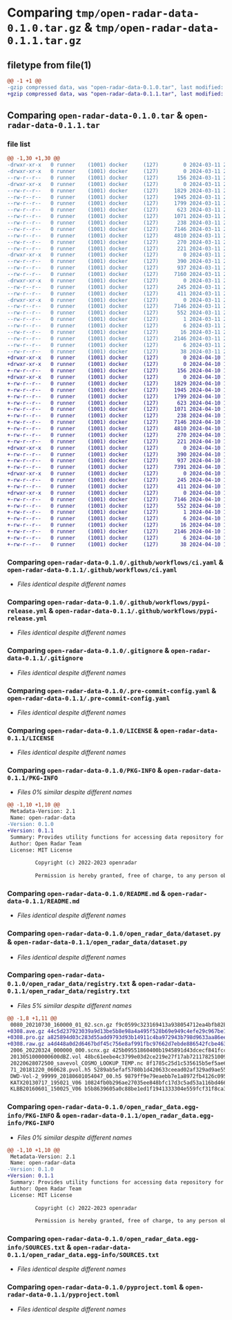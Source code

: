 # Comparing `tmp/open-radar-data-0.1.0.tar.gz` & `tmp/open-radar-data-0.1.1.tar.gz`

## filetype from file(1)

```diff
@@ -1 +1 @@
-gzip compressed data, was "open-radar-data-0.1.0.tar", last modified: Mon Mar 11 21:15:02 2024, max compression
+gzip compressed data, was "open-radar-data-0.1.1.tar", last modified: Wed Apr 10 14:14:18 2024, max compression
```

## Comparing `open-radar-data-0.1.0.tar` & `open-radar-data-0.1.1.tar`

### file list

```diff
@@ -1,30 +1,30 @@
-drwxr-xr-x   0 runner    (1001) docker     (127)        0 2024-03-11 21:15:02.837148 open-radar-data-0.1.0/
-drwxr-xr-x   0 runner    (1001) docker     (127)        0 2024-03-11 21:15:02.837148 open-radar-data-0.1.0/.github/
--rw-r--r--   0 runner    (1001) docker     (127)      156 2024-03-11 21:14:35.000000 open-radar-data-0.1.0/.github/dependabot.yml
-drwxr-xr-x   0 runner    (1001) docker     (127)        0 2024-03-11 21:15:02.837148 open-radar-data-0.1.0/.github/workflows/
--rw-r--r--   0 runner    (1001) docker     (127)     1829 2024-03-11 21:14:35.000000 open-radar-data-0.1.0/.github/workflows/ci.yaml
--rw-r--r--   0 runner    (1001) docker     (127)     1945 2024-03-11 21:14:35.000000 open-radar-data-0.1.0/.github/workflows/pypi-release.yml
--rw-r--r--   0 runner    (1001) docker     (127)     1799 2024-03-11 21:14:35.000000 open-radar-data-0.1.0/.gitignore
--rw-r--r--   0 runner    (1001) docker     (127)      623 2024-03-11 21:14:35.000000 open-radar-data-0.1.0/.pre-commit-config.yaml
--rw-r--r--   0 runner    (1001) docker     (127)     1071 2024-03-11 21:14:35.000000 open-radar-data-0.1.0/LICENSE
--rw-r--r--   0 runner    (1001) docker     (127)      238 2024-03-11 21:14:35.000000 open-radar-data-0.1.0/MANIFEST.in
--rw-r--r--   0 runner    (1001) docker     (127)     7146 2024-03-11 21:15:02.837148 open-radar-data-0.1.0/PKG-INFO
--rw-r--r--   0 runner    (1001) docker     (127)     4810 2024-03-11 21:14:35.000000 open-radar-data-0.1.0/README.md
--rw-r--r--   0 runner    (1001) docker     (127)      270 2024-03-11 21:14:35.000000 open-radar-data-0.1.0/codecov.yml
--rw-r--r--   0 runner    (1001) docker     (127)      221 2024-03-11 21:14:39.000000 open-radar-data-0.1.0/make_registry.py
-drwxr-xr-x   0 runner    (1001) docker     (127)        0 2024-03-11 21:15:02.837148 open-radar-data-0.1.0/open_radar_data/
--rw-r--r--   0 runner    (1001) docker     (127)      390 2024-03-11 21:14:39.000000 open-radar-data-0.1.0/open_radar_data/__init__.py
--rw-r--r--   0 runner    (1001) docker     (127)      937 2024-03-11 21:14:39.000000 open-radar-data-0.1.0/open_radar_data/dataset.py
--rw-r--r--   0 runner    (1001) docker     (127)     7160 2024-03-11 21:14:39.000000 open-radar-data-0.1.0/open_radar_data/registry.txt
-drwxr-xr-x   0 runner    (1001) docker     (127)        0 2024-03-11 21:15:02.837148 open-radar-data-0.1.0/open_radar_data/tests/
--rw-r--r--   0 runner    (1001) docker     (127)      245 2024-03-11 21:14:39.000000 open-radar-data-0.1.0/open_radar_data/tests/test_dataset.py
--rw-r--r--   0 runner    (1001) docker     (127)      411 2024-03-11 21:14:59.000000 open-radar-data-0.1.0/open_radar_data/version.py
-drwxr-xr-x   0 runner    (1001) docker     (127)        0 2024-03-11 21:15:02.837148 open-radar-data-0.1.0/open_radar_data.egg-info/
--rw-r--r--   0 runner    (1001) docker     (127)     7146 2024-03-11 21:14:59.000000 open-radar-data-0.1.0/open_radar_data.egg-info/PKG-INFO
--rw-r--r--   0 runner    (1001) docker     (127)      552 2024-03-11 21:15:02.000000 open-radar-data-0.1.0/open_radar_data.egg-info/SOURCES.txt
--rw-r--r--   0 runner    (1001) docker     (127)        1 2024-03-11 21:14:59.000000 open-radar-data-0.1.0/open_radar_data.egg-info/dependency_links.txt
--rw-r--r--   0 runner    (1001) docker     (127)        6 2024-03-11 21:14:59.000000 open-radar-data-0.1.0/open_radar_data.egg-info/requires.txt
--rw-r--r--   0 runner    (1001) docker     (127)       16 2024-03-11 21:14:59.000000 open-radar-data-0.1.0/open_radar_data.egg-info/top_level.txt
--rw-r--r--   0 runner    (1001) docker     (127)     2146 2024-03-11 21:14:39.000000 open-radar-data-0.1.0/pyproject.toml
--rw-r--r--   0 runner    (1001) docker     (127)        6 2024-03-11 21:14:39.000000 open-radar-data-0.1.0/requirements.txt
--rw-r--r--   0 runner    (1001) docker     (127)       38 2024-03-11 21:15:02.837148 open-radar-data-0.1.0/setup.cfg
+drwxr-xr-x   0 runner    (1001) docker     (127)        0 2024-04-10 14:14:18.285858 open-radar-data-0.1.1/
+drwxr-xr-x   0 runner    (1001) docker     (127)        0 2024-04-10 14:14:18.281858 open-radar-data-0.1.1/.github/
+-rw-r--r--   0 runner    (1001) docker     (127)      156 2024-04-10 14:13:51.000000 open-radar-data-0.1.1/.github/dependabot.yml
+drwxr-xr-x   0 runner    (1001) docker     (127)        0 2024-04-10 14:14:18.281858 open-radar-data-0.1.1/.github/workflows/
+-rw-r--r--   0 runner    (1001) docker     (127)     1829 2024-04-10 14:13:51.000000 open-radar-data-0.1.1/.github/workflows/ci.yaml
+-rw-r--r--   0 runner    (1001) docker     (127)     1945 2024-04-10 14:13:51.000000 open-radar-data-0.1.1/.github/workflows/pypi-release.yml
+-rw-r--r--   0 runner    (1001) docker     (127)     1799 2024-04-10 14:13:51.000000 open-radar-data-0.1.1/.gitignore
+-rw-r--r--   0 runner    (1001) docker     (127)      623 2024-04-10 14:13:51.000000 open-radar-data-0.1.1/.pre-commit-config.yaml
+-rw-r--r--   0 runner    (1001) docker     (127)     1071 2024-04-10 14:13:51.000000 open-radar-data-0.1.1/LICENSE
+-rw-r--r--   0 runner    (1001) docker     (127)      238 2024-04-10 14:13:51.000000 open-radar-data-0.1.1/MANIFEST.in
+-rw-r--r--   0 runner    (1001) docker     (127)     7146 2024-04-10 14:14:18.285858 open-radar-data-0.1.1/PKG-INFO
+-rw-r--r--   0 runner    (1001) docker     (127)     4810 2024-04-10 14:13:51.000000 open-radar-data-0.1.1/README.md
+-rw-r--r--   0 runner    (1001) docker     (127)      270 2024-04-10 14:13:51.000000 open-radar-data-0.1.1/codecov.yml
+-rw-r--r--   0 runner    (1001) docker     (127)      221 2024-04-10 14:13:55.000000 open-radar-data-0.1.1/make_registry.py
+drwxr-xr-x   0 runner    (1001) docker     (127)        0 2024-04-10 14:14:18.281858 open-radar-data-0.1.1/open_radar_data/
+-rw-r--r--   0 runner    (1001) docker     (127)      390 2024-04-10 14:13:55.000000 open-radar-data-0.1.1/open_radar_data/__init__.py
+-rw-r--r--   0 runner    (1001) docker     (127)      937 2024-04-10 14:13:55.000000 open-radar-data-0.1.1/open_radar_data/dataset.py
+-rw-r--r--   0 runner    (1001) docker     (127)     7391 2024-04-10 14:13:55.000000 open-radar-data-0.1.1/open_radar_data/registry.txt
+drwxr-xr-x   0 runner    (1001) docker     (127)        0 2024-04-10 14:14:18.281858 open-radar-data-0.1.1/open_radar_data/tests/
+-rw-r--r--   0 runner    (1001) docker     (127)      245 2024-04-10 14:13:55.000000 open-radar-data-0.1.1/open_radar_data/tests/test_dataset.py
+-rw-r--r--   0 runner    (1001) docker     (127)      411 2024-04-10 14:14:14.000000 open-radar-data-0.1.1/open_radar_data/version.py
+drwxr-xr-x   0 runner    (1001) docker     (127)        0 2024-04-10 14:14:18.281858 open-radar-data-0.1.1/open_radar_data.egg-info/
+-rw-r--r--   0 runner    (1001) docker     (127)     7146 2024-04-10 14:14:14.000000 open-radar-data-0.1.1/open_radar_data.egg-info/PKG-INFO
+-rw-r--r--   0 runner    (1001) docker     (127)      552 2024-04-10 14:14:18.000000 open-radar-data-0.1.1/open_radar_data.egg-info/SOURCES.txt
+-rw-r--r--   0 runner    (1001) docker     (127)        1 2024-04-10 14:14:14.000000 open-radar-data-0.1.1/open_radar_data.egg-info/dependency_links.txt
+-rw-r--r--   0 runner    (1001) docker     (127)        6 2024-04-10 14:14:14.000000 open-radar-data-0.1.1/open_radar_data.egg-info/requires.txt
+-rw-r--r--   0 runner    (1001) docker     (127)       16 2024-04-10 14:14:14.000000 open-radar-data-0.1.1/open_radar_data.egg-info/top_level.txt
+-rw-r--r--   0 runner    (1001) docker     (127)     2146 2024-04-10 14:13:55.000000 open-radar-data-0.1.1/pyproject.toml
+-rw-r--r--   0 runner    (1001) docker     (127)        6 2024-04-10 14:13:55.000000 open-radar-data-0.1.1/requirements.txt
+-rw-r--r--   0 runner    (1001) docker     (127)       38 2024-04-10 14:14:18.285858 open-radar-data-0.1.1/setup.cfg
```

### Comparing `open-radar-data-0.1.0/.github/workflows/ci.yaml` & `open-radar-data-0.1.1/.github/workflows/ci.yaml`

 * *Files identical despite different names*

### Comparing `open-radar-data-0.1.0/.github/workflows/pypi-release.yml` & `open-radar-data-0.1.1/.github/workflows/pypi-release.yml`

 * *Files identical despite different names*

### Comparing `open-radar-data-0.1.0/.gitignore` & `open-radar-data-0.1.1/.gitignore`

 * *Files identical despite different names*

### Comparing `open-radar-data-0.1.0/.pre-commit-config.yaml` & `open-radar-data-0.1.1/.pre-commit-config.yaml`

 * *Files identical despite different names*

### Comparing `open-radar-data-0.1.0/LICENSE` & `open-radar-data-0.1.1/LICENSE`

 * *Files identical despite different names*

### Comparing `open-radar-data-0.1.0/PKG-INFO` & `open-radar-data-0.1.1/PKG-INFO`

 * *Files 0% similar despite different names*

```diff
@@ -1,10 +1,10 @@
 Metadata-Version: 2.1
 Name: open-radar-data
-Version: 0.1.0
+Version: 0.1.1
 Summary: Provides utility functions for accessing data repository for openradar examples/notebooks
 Author: Open Radar Team
 License: MIT License
         
         Copyright (c) 2022-2023 openradar
         
         Permission is hereby granted, free of charge, to any person obtaining a copy
```

### Comparing `open-radar-data-0.1.0/README.md` & `open-radar-data-0.1.1/README.md`

 * *Files identical despite different names*

### Comparing `open-radar-data-0.1.0/open_radar_data/dataset.py` & `open-radar-data-0.1.1/open_radar_data/dataset.py`

 * *Files identical despite different names*

### Comparing `open-radar-data-0.1.0/open_radar_data/registry.txt` & `open-radar-data-0.1.1/open_radar_data/registry.txt`

 * *Files 5% similar despite different names*

```diff
@@ -1,8 +1,11 @@
 0080_20210730_160000_01_02.scn.gz f9c0599c323169413a938054712ea4bfb82bce8ba0f511d9e74edf605857593a
+0308.ave.gz 44c5d237923039a9d13be5b8e98a4a495f528b69e949c4efe29c967be1d931d9
+0308.pro.gz a825894d03c283d55add9793d93b14911c4ba972943b798d9633aa86ee296f9c
+0308.raw.gz a4d448a0d2d6467bdf45c756e8af991fbc97662d7ebde886542fcbe46360da1b
 2006_20220324_000000_000.scnx.gz 425b09551860400b1945891d43dcecf841fcca14530c4e70ef1a2eae08af641a
 2013051000000600dBZ.vol 48bc61eebe4c3799e03d2ce219e27f17ab721178251009b41af095ed4f61e4ee
 20220628072500_savevol_COSMO_LOOKUP_TEMP.nc 8f1785c25d1c535615b5ef5ae672ee0a07d8259ff72d396b84ec88e9fcdff63b
 71_20181220_060628.pvol.h5 5289ab5efaf5780b1d420633ceead02af329ad9ae55ef34d3759fecc108f26d5
 DWD-Vol-2_99999_20180601054047_00.h5 9879ff9e79eaebb7e1a8972fb4126c09537cdc21f6941510322658b263b9bcfc
 KATX20130717_195021_V06 10824fb0b296ae27035ee848bfc17d3c5ad53a116bd4667f09a9c5cd28f1c5a3
 KLBB20160601_150025_V06 b5b8639605a0c88be1ed1f1941333304e559fcf31f8ca3c98aac1520c9896914
```

### Comparing `open-radar-data-0.1.0/open_radar_data.egg-info/PKG-INFO` & `open-radar-data-0.1.1/open_radar_data.egg-info/PKG-INFO`

 * *Files 0% similar despite different names*

```diff
@@ -1,10 +1,10 @@
 Metadata-Version: 2.1
 Name: open-radar-data
-Version: 0.1.0
+Version: 0.1.1
 Summary: Provides utility functions for accessing data repository for openradar examples/notebooks
 Author: Open Radar Team
 License: MIT License
         
         Copyright (c) 2022-2023 openradar
         
         Permission is hereby granted, free of charge, to any person obtaining a copy
```

### Comparing `open-radar-data-0.1.0/open_radar_data.egg-info/SOURCES.txt` & `open-radar-data-0.1.1/open_radar_data.egg-info/SOURCES.txt`

 * *Files identical despite different names*

### Comparing `open-radar-data-0.1.0/pyproject.toml` & `open-radar-data-0.1.1/pyproject.toml`

 * *Files identical despite different names*

